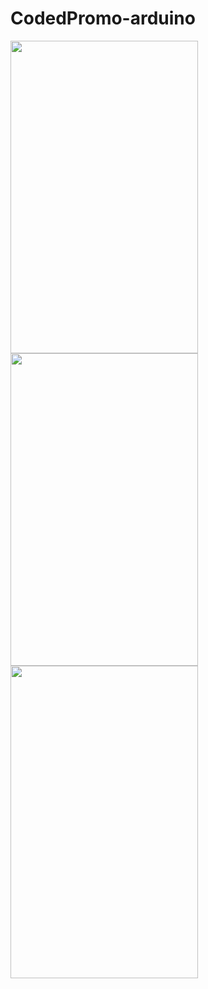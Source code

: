 # CodedPromo-arduino

<img src="https://pbs.twimg.com/media/EgcpZYyXYAEAWY-?format=jpg&name=large" width="300" height="500" align="left"/>
<img src="https://pbs.twimg.com/media/EgcpZYyXYAA4zIa?format=jpg&name=large" width="300" height="500" align="left"/>
<img src="https://pbs.twimg.com/media/EgcpZY6WAAAq_f7?format=jpg&name=large" width="300" height="500"/>
